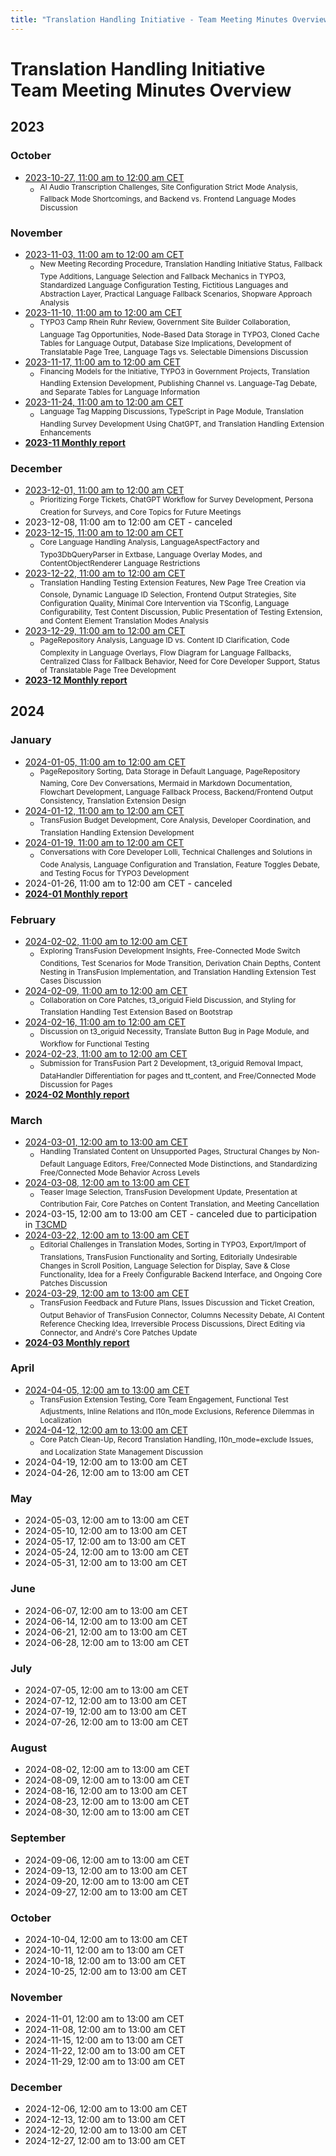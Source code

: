 ```yaml
---
title: "Translation Handling Initiative - Team Meeting Minutes Overview"
---
```


# Translation Handling Initiative<br>Team Meeting Minutes Overview

## 2023

### October
- [2023-10-27, 11:00 am to 12:00 am CET](https://notes.typo3.org/s/qJAh9gC9L)
  - <sup>AI Audio Transcription Challenges, Site Configuration Strict Mode Analysis, Fallback Mode Shortcomings, and Backend vs. Frontend Language Modes Discussion</sup>

### November
- [2023-11-03, 11:00 am to 12:00 am CET](https://notes.typo3.org/s/SzDskOKpk)
  - <sup>New Meeting Recording Procedure, Translation Handling Initiative Status, Fallback Type Additions, Language Selection and Fallback Mechanics in TYPO3, Standardized Language Configuration Testing, Fictitious Languages and Abstraction Layer, Practical Language Fallback Scenarios, Shopware Approach Analysis</sup>
- [2023-11-10, 11:00 am to 12:00 am CET](https://notes.typo3.org/s/Bz_kQTCni)
  - <sup>TYPO3 Camp Rhein Ruhr Review, Government Site Builder Collaboration, Language Tag Opportunities, Node-Based Data Storage in TYPO3, Cloned Cache Tables for Language Output, Database Size Implications, Development of Translatable Page Tree, Language Tags vs. Selectable Dimensions Discussion</sup>
- [2023-11-17, 11:00 am to 12:00 am CET](https://notes.typo3.org/s/Byd1uYnx9)
  - <sup>Financing Models for the Initiative, TYPO3 in Government Projects, Translation Handling Extension Development, Publishing Channel vs. Language-Tag Debate, and Separate Tables for Language Information</sup>
- [2023-11-24, 11:00 am to 12:00 am CET](https://notes.typo3.org/s/06W-G1LPV)
  - <sup>Language Tag Mapping Discussions, TypeScript in Page Module, Translation Handling Survey Development Using ChatGPT, and Translation Handling Extension Enhancements</sup>
- [**2023-11 Monthly report**](https://notes.typo3.org/s/lkbg79HW7)

### December
- [2023-12-01, 11:00 am to 12:00 am CET](https://notes.typo3.org/s/L1aLsRB1_)
  - <sup>Prioritizing Forge Tickets, ChatGPT Workflow for Survey Development, Persona Creation for Surveys, and Core Topics for Future Meetings</sup>
- 2023-12-08, 11:00 am to 12:00 am CET - canceled
- [2023-12-15, 11:00 am to 12:00 am CET](https://notes.typo3.org/s/ddSKDuz1Q)
  - <sup>Core Language Handling Analysis, LanguageAspectFactory and Typo3DbQueryParser in Extbase, Language Overlay Modes, and ContentObjectRenderer Language Restrictions</sup>
- [2023-12-22, 11:00 am to 12:00 am CET](https://notes.typo3.org/s/lbLlUw9-6)
  - <sup>Translation Handling Testing Extension Features, New Page Tree Creation via Console, Dynamic Language ID Selection, Frontend Output Strategies, Site Configuration Quality, Minimal Core Intervention via TSconfig, Language Configurability, Test Content Discussion, Public Presentation of Testing Extension, and Content Element Translation Modes Analysis</sup>
- [2023-12-29, 11:00 am to 12:00 am CET](https://notes.typo3.org/s/8gjJkDDt_)
  - <sup>PageRepository Analysis, Language ID vs. Content ID Clarification, Code Complexity in Language Overlays, Flow Diagram for Language Fallbacks, Centralized Class for Fallback Behavior, Need for Core Developer Support, Status of Translatable Page Tree Development</sup>
- [**2023-12 Monthly report**](https://notes.typo3.org/s/jGG57HTO1)

## 2024

### January
- [2024-01-05, 11:00 am to 12:00 am CET](https://notes.typo3.org/s/q1euU_wMt)
  - <sup>PageRepository Sorting, Data Storage in Default Language, PageRepository Naming, Core Dev Conversations, Mermaid in Markdown Documentation, Flowchart Development, Language Fallback Process, Backend/Frontend Output Consistency, Translation Extension Design</sup>
- [2024-01-12, 11:00 am to 12:00 am CET](https://notes.typo3.org/s/ANe0QizZ2)
  - <sup>TransFusion Budget Development, Core Analysis, Developer Coordination, and Translation Handling Extension Development</sup>
- [2024-01-19, 11:00 am to 12:00 am CET](https://notes.typo3.org/s/sEONb4kd6)
  - <sup>Conversations with Core Developer Lolli, Technical Challenges and Solutions in Code Analysis, Language Configuration and Translation, Feature Toggles Debate, and Testing Focus for TYPO3 Development</sup>
- 2024-01-26, 11:00 am to 12:00 am CET - canceled
- [**2024-01 Monthly report**](https://notes.typo3.org/s/mbML1ruZC)

### February
- [2024-02-02, 11:00 am to 12:00 am CET](https://notes.typo3.org/s/AhsOuu4sc)
  - <sup>Exploring TransFusion Development Insights, Free-Connected Mode Switch Conditions, Test Scenarios for Mode Transition, Derivation Chain Depths, Content Nesting in TransFusion Implementation, and Translation Handling Extension Test Cases Discussion</sup>
- [2024-02-09, 11:00 am to 12:00 am CET](https://notes.typo3.org/s/XjJRqypcF)
  - <sup>Collaboration on Core Patches, t3_origuid Field Discussion, and Styling for Translation Handling Test Extension Based on Bootstrap</sup>
- [2024-02-16, 11:00 am to 12:00 am CET](https://notes.typo3.org/s/OOMfIRbU9)
  - <sup>Discussion on t3_origuid Necessity, Translate Button Bug in Page Module, and Workflow for Functional Testing</sup>
- [2024-02-23, 11:00 am to 12:00 am CET](https://notes.typo3.org/s/PcznGvQa4)
  - <sup>Submission for TransFusion Part 2 Development, t3_origuid Removal Impact, DataHandler Differentiation for pages and tt_content, and Free/Connected Mode Discussion for Pages</sup>
- [**2024-02 Monthly report**](https://notes.typo3.org/s/UExP2O4-i)

### March
- [2024-03-01, 12:00 am to 13:00 am CET](https://notes.typo3.org/s/dYLClg7ji)
  - <sup>Handling Translated Content on Unsupported Pages, Structural Changes by Non-Default Language Editors, Free/Connected Mode Distinctions, and Standardizing Free/Connected Mode Behavior Across Levels</sup>
- [2024-03-08, 12:00 am to 13:00 am CET](https://notes.typo3.org/s/K7A5AG42z)
  - <sup>Teaser Image Selection, TransFusion Development Update, Presentation at Contribution Fair, Core Patches on Content Translation, and Meeting Cancellation</sup>
- 2024-03-15, 12:00 am to 13:00 am CET - canceled due to participation in [T3CMD](https://typo3-camp-mitteldeutschland.de/)
- [2024-03-22, 12:00 am to 13:00 am CET](https://notes.typo3.org/s/kqdwFxW1m)
  - <sup>Editorial Challenges in Translation Modes, Sorting in TYPO3, Export/Import of Translations, TransFusion Functionality and Sorting, Editorially Undesirable Changes in Scroll Position, Language Selection for Display, Save & Close Functionality, Idea for a Freely Configurable Backend Interface, and Ongoing Core Patches Discussion</sup>
- [2024-03-29, 12:00 am to 13:00 am CET](https://notes.typo3.org/s/zwPjAXMLw)
  - <sup>TransFusion Feedback and Future Plans, Issues Discussion and Ticket Creation, Output Behavior of TransFusion Connector, Columns Necessity Debate, AI Content Reference Checking Idea, Irreversible Process Discussions, Direct Editing via Connector, and André's Core Patches Update</sup>
- [**2024-03 Monthly report**](https://notes.typo3.org/s/1G4RXPFo0)

### April
- [2024-04-05, 12:00 am to 13:00 am CET](https://notes.typo3.org/s/D6Pwmi6Pi)
  - <sup>TransFusion Extension Testing, Core Team Engagement, Functional Test Adjustments, Inline Relations and l10n_mode Exclusions, Reference Dilemmas in Localization</sup>
- [2024-04-12, 12:00 am to 13:00 am CET](https://notes.typo3.org/s/gjl-sog92)
  - <sup>Core Patch Clean-Up, Record Translation Handling, l10n_mode=exclude Issues, and Localization State Management Discussion</sup>
- 2024-04-19, 12:00 am to 13:00 am CET
- 2024-04-26, 12:00 am to 13:00 am CET

### May
- 2024-05-03, 12:00 am to 13:00 am CET
- 2024-05-10, 12:00 am to 13:00 am CET
- 2024-05-17, 12:00 am to 13:00 am CET
- 2024-05-24, 12:00 am to 13:00 am CET
- 2024-05-31, 12:00 am to 13:00 am CET

### June
- 2024-06-07, 12:00 am to 13:00 am CET
- 2024-06-14, 12:00 am to 13:00 am CET
- 2024-06-21, 12:00 am to 13:00 am CET
- 2024-06-28, 12:00 am to 13:00 am CET

### July
- 2024-07-05, 12:00 am to 13:00 am CET
- 2024-07-12, 12:00 am to 13:00 am CET
- 2024-07-19, 12:00 am to 13:00 am CET
- 2024-07-26, 12:00 am to 13:00 am CET

### August
- 2024-08-02, 12:00 am to 13:00 am CET
- 2024-08-09, 12:00 am to 13:00 am CET
- 2024-08-16, 12:00 am to 13:00 am CET
- 2024-08-23, 12:00 am to 13:00 am CET
- 2024-08-30, 12:00 am to 13:00 am CET

### September
- 2024-09-06, 12:00 am to 13:00 am CET
- 2024-09-13, 12:00 am to 13:00 am CET
- 2024-09-20, 12:00 am to 13:00 am CET
- 2024-09-27, 12:00 am to 13:00 am CET

### October
- 2024-10-04, 12:00 am to 13:00 am CET
- 2024-10-11, 12:00 am to 13:00 am CET
- 2024-10-18, 12:00 am to 13:00 am CET
- 2024-10-25, 12:00 am to 13:00 am CET

### November
- 2024-11-01, 12:00 am to 13:00 am CET
- 2024-11-08, 12:00 am to 13:00 am CET
- 2024-11-15, 12:00 am to 13:00 am CET
- 2024-11-22, 12:00 am to 13:00 am CET
- 2024-11-29, 12:00 am to 13:00 am CET

### December
- 2024-12-06, 12:00 am to 13:00 am CET
- 2024-12-13, 12:00 am to 13:00 am CET
- 2024-12-20, 12:00 am to 13:00 am CET
- 2024-12-27, 12:00 am to 13:00 am CET